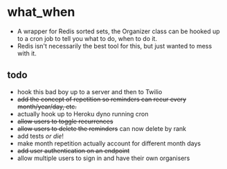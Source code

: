 what_when
=========

- A wrapper for Redis sorted sets, the Organizer class can be hooked up to a cron job to tell you what to do, when to do it.
- Redis isn't necessarily the best tool for this, but just wanted to mess with it.

todo
----

- hook this bad boy up to a server and then to Twilio
- ~~add the concept of repetition so reminders can recur every month/year/day, etc.~~
- actually hook up to Heroku dyno running cron
- ~~allow users to toggle recurrences~~
- ~~allow users to delete the reminders~~ can now delete by rank
- add tests _or die_!
- make month repetition actually account for different month days
- ~~add user authentication on an endpoint~~
- allow multiple users to sign in and have their own organisers
